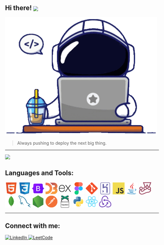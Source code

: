 <!-- Profile README template for vinaykumar2126 -->

<!-- Banner section (optional, add your own image if desired) -->
<!--
<p align="center">
  <img src="assets/your-banner.png" alt="Banner" />
</p>
-->

## Hi there! <img src="https://media.giphy.com/media/hvRJCLFzcasrR4ia7z/giphy.gif" width="30" style="vertical-align:middle;"/>
![My GIF](https://raw.githubusercontent.com/vinaykumar2126/vinaykumar2126/main/ch.gif)
> Always pushing to deploy the next big thing.

---

![](https://komarev.com/ghpvc/?username=vinaykumar2126&label=Profile%20views&color=0e75b6&style=flat)

## Languages and Tools:

<p align="left">
  <img src="https://raw.githubusercontent.com/devicons/devicon/master/icons/html5/html5-original.svg" alt="HTML5" width="40" height="40"/>
  <img src="https://raw.githubusercontent.com/devicons/devicon/master/icons/css3/css3-original.svg" alt="CSS3" width="40" height="40"/>
  <img src="https://raw.githubusercontent.com/devicons/devicon/master/icons/bootstrap/bootstrap-original.svg" alt="Bootstrap" width="40" height="40"/>
  <img src="https://raw.githubusercontent.com/devicons/devicon/master/icons/d3js/d3js-original.svg" alt="D3.js" width="40" height="40"/>
  <img src="https://raw.githubusercontent.com/devicons/devicon/master/icons/express/express-original.svg" alt="Express" width="40" height="40"/>
  <img src="https://raw.githubusercontent.com/devicons/devicon/master/icons/figma/figma-original.svg" alt="Figma" width="40" height="40"/>
  <img src="https://raw.githubusercontent.com/devicons/devicon/master/icons/git/git-original.svg" alt="Git" width="40" height="40"/>
  <img src="https://raw.githubusercontent.com/devicons/devicon/master/icons/heroku/heroku-original.svg" alt="Heroku" width="40" height="40"/>
  <img src="https://raw.githubusercontent.com/devicons/devicon/master/icons/javascript/javascript-original.svg" alt="JavaScript" width="40" height="40"/>
  <img src="https://raw.githubusercontent.com/devicons/devicon/master/icons/java/java-original.svg" alt="Java" width="40" height="40"/>
  <img src="https://raw.githubusercontent.com/devicons/devicon/master/icons/jest/jest-plain.svg" alt="Jest" width="40" height="40"/>
  <img src="https://raw.githubusercontent.com/devicons/devicon/master/icons/mongodb/mongodb-original.svg" alt="MongoDB" width="40" height="40"/>
  <img src="https://raw.githubusercontent.com/devicons/devicon/master/icons/mysql/mysql-original.svg" alt="MySQL" width="40" height="40"/>
  <img src="https://raw.githubusercontent.com/devicons/devicon/master/icons/nodejs/nodejs-original.svg" alt="Node.js" width="40" height="40"/>
  <img src="https://raw.githubusercontent.com/devicons/devicon/master/icons/postman/postman-original.svg" alt="Postman" width="40" height="40"/>
  <img src="https://raw.githubusercontent.com/devicons/devicon/master/icons/puppeteer/puppeteer-original.svg" alt="Puppeteer" width="40" height="40"/>
  <img src="https://raw.githubusercontent.com/devicons/devicon/master/icons/python/python-original.svg" alt="Python" width="40" height="40"/>
  <img src="https://raw.githubusercontent.com/devicons/devicon/master/icons/react/react-original.svg" alt="React" width="40" height="40"/>
  <img src="https://raw.githubusercontent.com/devicons/devicon/master/icons/redux/redux-original.svg" alt="Redux" width="40" height="40"/>
  <!-- Add more icons as needed -->
</p>

---

## Connect with me:

<p align="left">
  <a href="https://www.linkedin.com/in/vinay-kumar-godavarti/" target="_blank">
    <img src="https://cdn.jsdelivr.net/gh/devicons/devicon/icons/linkedin/linkedin-original.svg" alt="LinkedIn" width="40" height="40"/>
  </a>
  <a href="https://leetcode.com/u/vgodavarti/" target="_blank">
    <img src="https://shopallpremium.com/wp-content/uploads/2022/02/LeetCode_logo_rvs-1.png" alt="LeetCode" width="40" height="40"/>
  </a>
</p>

<!-- Banner section (optional, add your own image if desired) -->
<!--
<p align="center">
  <img src="assets/your-banner.png" alt="Banner" />
</p>
-->
